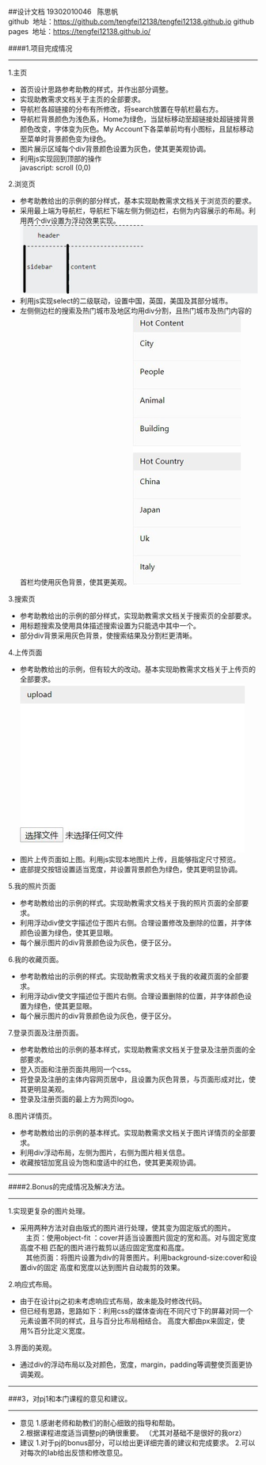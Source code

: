 ##设计文档
19302010046 &nbsp;&nbsp;陈思帆  
github&nbsp;&nbsp;地址：https://github.com/tengfei12138/tengfei12138.github.io 
github pages&nbsp;&nbsp;地址：https://tengfei12138.github.io/  
  
####1.项目完成情况  
***
1.主页  
* 首页设计思路参考助教的样式，并作出部分调整。  
* 实现助教需求文档关于主页的全部要求。
* 导航栏各超链接的分布有所修改，将search放置在导航栏最右方。
* 导航栏背景颜色为浅色系，Home为绿色，当鼠标移动至超链接处超链接背景颜色改变，字体变为灰色。My Account下各菜单前均有小图标，且鼠标移动
至菜单时背景颜色变为绿色。
* 图片展示区域每个div背景颜色设置为灰色，使其更美观协调。
* 利用js实现回到顶部的操作<div> javascript: scroll (0,0) </div>

2.浏览页
* 参考助教给出的示例的部分样式，基本实现助教需求文档关于浏览页的要求。  
* 采用最上端为导航栏，导航栏下端左侧为侧边栏，右侧为内容展示的布局。利用两个div设置为浮动效果实现。  
 ![](img/图片11.png)  
 * 利用js实现select的二级联动，设置中国，英国，美国及其部分城市。
 * 左侧侧边栏的搜索及热门城市及地区均用div分割，且热门城市及热门内容的首栏均使用灰色背景，使其更美观。
   ![](img/图片12.jpg)
     
3.搜索页
* 参考助教给出的示例的部分样式，实现助教需求文档关于搜索页的全部要求。
* 用标题搜索及使用具体描述搜索设置为只能选中其中一个。
* 部分div背景采用灰色背景，使搜索结果及分割栏更清晰。

4.上传页面
* 参考助教给出的示例，但有较大的改动。基本实现助教需求文档关于上传页的全部要求。
 ![](img/图片13.jpg)
 * 图片上传页面如上图。利用js实现本地图片上传，且能够指定尺寸预览。
 * 底部提交按钮设置适当宽度，并设置背景颜色为绿色，使其更明显协调。
 
 5.我的照片页面
 * 参考助教给出的示例的样式。实现助教需求文档关于我的照片页面的全部要求。
 * 利用浮动div使文字描述位于图片右侧。合理设置修改及删除的位置，并字体颜色设置为绿色，使其更显眼。
 * 每个展示图片的div背景颜色设为灰色，便于区分。
 
 6.我的收藏页面。
 * 参考助教给出的示例的样式。实现助教需求文档关于我的收藏页面的全部要求。
 * 利用浮动div使文字描述位于图片右侧。合理设置删除的位置，并字体颜色设置为绿色，使其更显眼。
  * 每个展示图片的div背景颜色设为灰色，便于区分。
  
  7.登录页面及注册页面。
  * 参考助教给出的示例的基本样式，实现助教需求文档关于登录及注册页面的全部要求。
  * 登入页面和注册页面共用同一个css。
  * 将登录及注册的主体内容网页居中，且设置为灰色背景，与页面形成对比，使其更明显美观。
  * 登录及注册页面的最上方为网页logo。
  
  8.图片详情页。
  * 参考助教给出的示例的基本样式。实现助教需求文档关于图片详情页的全部要求。
  * 利用div浮动布局，左侧为图片，右侧为图片相关信息。
  * 收藏按钮加宽且设为饱和度适中的红色，使其更美观协调。
  ***
  ####2.Bonus的完成情况及解决方法。
  ***
  1.实现更复杂的图片处理。  
  * 采用两种方法对自由版式的图片进行处理，使其变为固定版式的图片。  
    &nbsp;&nbsp; 主页：使用object-fit ：cover并适当设置图片固定的宽和高。对与固定宽度高度不相
    匹配的图片进行裁剪以适应固定宽度和高度。  
    &nbsp;&nbsp; 其他页面：将图片设置为div的背景图片。利用background-size:cover和设置div的固定
    高度和宽度以达到图片自动裁剪的效果。   
    
2.响应式布局。  
* 由于在设计pj之初未考虑响应式布局，故未能及时修改代码。
* 但已经有思路，思路如下：利用css的媒体查询在不同尺寸下的屏幕对同一个元素设置不同的样式，且与百分比布局相结合。
高度大都由px来固定，使用%百分比定义宽度。   

3.界面的美观。
* 通过div的浮动布局以及对颜色，宽度，margin，padding等调整使页面更协调美观。  

***
###3，对pj1和本门课程的意见和建议。  
***
* 意见
1.感谢老师和助教们的耐心细致的指导和帮助。  
2.根据课程进度适当调整pj的确很重要。 （尤其对基础不是很好的我orz）   
* 建议 1.对于pj的bonus部分，可以给出更详细完善的建议和完成要求。
2.可以对每次的lab给出反馈和修改意见。